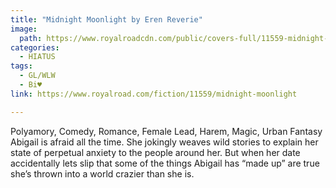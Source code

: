 ```yaml
---
title: "Midnight Moonlight by Eren Reverie"
image:
  path: https://www.royalroadcdn.com/public/covers-full/11559-midnight-moonlight.jpg
categories:
  - HIATUS
tags:
  - GL/WLW
  - Bi♥
link: https://www.royalroad.com/fiction/11559/midnight-moonlight

---
```

Polyamory, Comedy, Romance, Female Lead, Harem, Magic, Urban Fantasy
Abigail is afraid all the time. She jokingly weaves wild stories to explain her state of perpetual anxiety to the people around her. But when her date accidentally lets slip that some of the things Abigail has “made up” are true she’s thrown into a world crazier than she is.